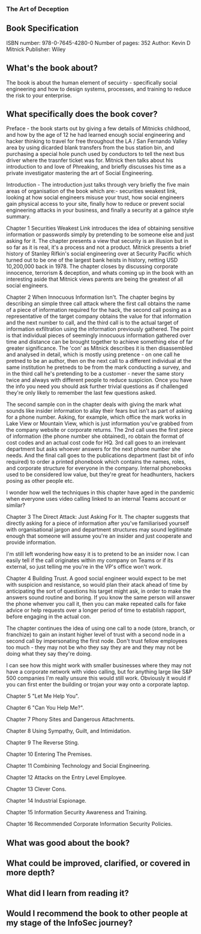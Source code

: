 ### The Art of Deception

## Book Specification
ISBN number: 978-0-7645-4280-0
Number of pages: 352
Author: Kevin D Mitnick
Publisher: Wiley


## What's the book about?
The book is about the human element of secuirty - specifically social engineering and how to design systems, processes, and training to reduce the risk to your enterprise.


## What specifically does the book cover?
Preface - the book starts out by giving a few details of Mitnicks childhood, and how by the age of 12 he had learned enough social engineering and hacker thinking to travel for free throughout the LA / San Fernando Valley area by using dicarded blank transfers from the bus station bin, and purchasing a special hole punch used by conductors to tell the next bus driver where the trasnfer ticket was for. Mitnick then talks about his introduction to and love of Phreaking, and briefly discusses his time as a private investigator mastering the art of Social Engineering.

Introduction - The introduction just talks through very briefly the five main areas of organisation of the book which are:- securities weakest link, looking at how social engineers misuse your trust, how social engineers gain physical access to your site, finally how to reduce or prevent social engineering attacks in your business, and finally a security at a galnce style summary.

Chapter 1 Securities Weakest Link introduces the idea of obtaining sensitive information or passwords simply by pretending to be someone else and just asking for it. The chapter presents a view that security is an illusion but in so far as it is real, it's a process and not a product. Mitnick presents a brief history of Stanley Rifkin's social engineering over at Security Pacific which turned out to be one of the largest bank heists in history, netting USD 10,200,000 back in 1978. The chapter closes by discussing corporate innocence, terrorism & deception, and whats coming up in the book with an interesting aside that Mitnick views parents are being the greatest of all social engineers.

Chapter 2 When Innocuous Information Isn't. The chapter begins by describing an simple three call attack where the first call obtains the name of a piece of information required for the hack, the second call posing as a representative of the target company obtains the value for that information and the next number to call, and the third call is to the actual target of information exfiltration using the information previously gathered. The point is that individual pieces of seemingly innocuous information gathered over time and distance can be brought together to achieve something else of far greater significance. The 'con' as Mitnick describes it is then disassembled and analysed in detail, which is mostly using pretence - on one call he pretned to be an author, then on the next call to a different individual at the same institution he pretneds to be from the mark conducting a survey, and in the third call he's pretending to be a customer - never the same story twice and always with different people to reduce suspicion. Once you have the info you need you should ask further trivial questions as if challenged they're only likely to remember the last few questions asked.

The second sample con in the chapter deals with giving the mark what sounds like insider information to allay their fears but isn't as part of asking for a phone number. Asking, for example, which office the mark works in Lake View or Mountain View, which is just information you've grabbed from the company website or corporate returns. The 2nd call uses the first piece of information (the phone number she obtained), ro obtain the format of cost codes and an actual cost code for HQ. 3rd call goes to an irrelevant department but asks whoever answers for the next phone number she needs. And the final call goes to the publications department (last bit of info required) to order a printed phonebook which contains the names, roles, and corporate structure for everyone in the company.  Internal phonebooks used to be considered low value, but they're great for headhunters, hackers posing as other people etc.

I wonder how well the techniques in this chapter have aged in the pandemic when everyone uses video calling linked to an internal Teams account or similar?

Chapter 3 The Direct Attack: Just Asking For It. The chapter suggests that directly asking for a piece of information after you've familiarised yourself with organisational jargon and department structures may sound legitimate enough that someone will assume you're an insider and just cooperate and provide information. 

I'm still left wondering how easy it is to pretend to be an insider now.  I can easily tell if the call originates within my company on Teams or if its external, so just telling me you're in the VP's office won't work.

Chapter 4 Building Trust. A good social engineer would expect to be met with suspicion and resistance, so would plan their atack ahead of time by anticipating the sort of questions his target might ask, in order to make the answers sound routine and boring.   If you know the same person will answer the phone whenver you call it, then you can make repeated calls for fake advice or help requests over a longer period of time to establish rapport, before engaging in the actual con.

The chapter continues the idea of using one call to a node (store, branch, or franchize) to gain an instant higher level of trust with a second node in a second call by impersonating the first node. Don't trust fellow employees too much - they may not be who they say they are and they may not be doing what they say they're doing.

I can see how this might work with smaller businesses where they may not have a corporate network with video calling, but for anything large like S&P 500 companies I'm really unsure this would still work.  Obviously it would if you can first enter the building or trojan your way onto a corporate laptop.

Chapter 5 "Let Me Help You".

Chapter 6 "Can You Help Me?".

Chapter 7 Phony Sites and Dangerous Attachments.

Chapter 8 Using Sympathy, Guilt, and Intimidation.

Chapter 9 The Reverse Sting.

Chapter 10 Entering The Premises.

Chapter 11 Combining Technology and Social Engineering.

Chapter 12 Attacks on the Entry Level Employee.

Chapter 13 Clever Cons.

Chapter 14 Industrial Espionage.

Chapter 15 Information Security Awareness and Training.

Chapter 16 Recommended Corporate Information Security Policies.

## What was good about the book?


## What could be improved, clarified, or covered in more depth?


## What did I learn from reading it?


## Would I recommend the book to other people at my stage of the InfoSec journey?

